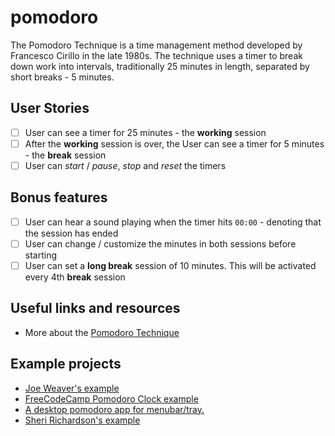 # pomodoro




The Pomodoro Technique is a time management method developed by Francesco Cirillo in the late 1980s. The technique uses a timer to break down work into intervals, traditionally 25 minutes in length, separated by short breaks - 5 minutes.

## User Stories

-   [ ] User can see a timer for 25 minutes - the **working** session
-   [ ] After the **working** session is over, the User can see a timer for 5 minutes - the **break** session
-   [ ] User can _start_ / _pause_, _stop_ and _reset_ the timers

## Bonus features

-   [ ] User can hear a sound playing when the timer hits `00:00` - denoting that the session has ended
-   [ ] User can change / customize the minutes in both sessions before starting
-   [ ] User can set a **long break** session of 10 minutes. This will be activated every 4th **break** session

## Useful links and resources

-   More about the [Pomodoro Technique](https://en.m.wikipedia.org/wiki/Pomodoro_Technique)

## Example projects

-   [Joe Weaver's example](https://codepen.io/JoeWeaver/pen/bLbbxK)
-   [FreeCodeCamp Pomodoro Clock example](https://codepen.io/freeCodeCamp/full/XpKrrW)
-   [A desktop pomodoro app for menubar/tray.](https://github.com/amitmerchant1990/pomolectron)
-   [Sheri Richardson's example](https://srd-pomodoro-timer.netlify.com/)
